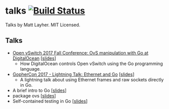 talks [![Build Status](https://travis-ci.org/mdlayher/talks.svg?branch=master)](https://travis-ci.org/mdlayher/talks)
=====

Talks by Matt Layher. MIT Licensed.

Talks
-----

- [Open vSwitch 2017 Fall Conference: OvS manipulation with Go at DigitalOcean](https://www.youtube.com/watch?v=45PpBbqB2Z0) [[slides](https://github.com/mdlayher/talks/blob/master/ovscon2017/ovs-manipulation-with-go-at-digitalocean.pdf)]
  - How DigitalOcean controls Open vSwitch using the Go programming language.
- [GopherCon 2017 - Lightning Talk: Ethernet and Go](https://www.youtube.com/watch?v=DgNiktCFuBg) [[slides](http://go-talks.appspot.com/github.com/mdlayher/talks/gophercon2017/ethernet-and-go/ethernet-and-go.slide#1)]
  - A lightning talk about using Ethernet frames and raw sockets directly in Go.
- A brief intro to Go [[slides](http://go-talks.appspot.com/github.com/mdlayher/talks/misc/a-brief-intro-to-go/a-brief-intro-to-go.slide)]
- package ovs [[slides](http://go-talks.appspot.com/github.com/mdlayher/talks/misc/package-ovs/package-ovs.slide)]
- Self-contained testing in Go [[slides](http://go-talks.appspot.com/github.com/mdlayher/talks/misc/self-contained-testing-in-go/self-contained-testing-in-go.slide)]
